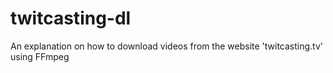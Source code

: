 # twitcasting-dl
An explanation on how to download videos from the website 'twitcasting.tv' using FFmpeg

